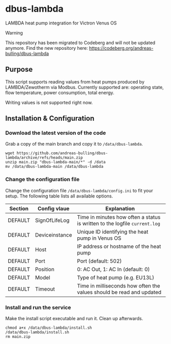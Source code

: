 # dbus-lambda
LAMBDA heat pump integration for Victron Venus OS

> [!WARNING]
> This repository has been migrated to Codeberg and will not be updated anymore.
> Find the new repository here: https://codeberg.org/andreas-bulling/dbus-lambda

## Purpose
This script supports reading values from heat pumps produced by LAMBDA/Zewotherm via Modbus.
Currently supported are: operating state, flow temperature, power consumption, total energy.

Writing values is not supported right now.

## Installation & Configuration
### Download the latest version of the code
Grab a copy of the main branch and copy it to `/data/dbus-lambda`.

```
wget https://github.com/andreas-bulling/dbus-lambda/archive/refs/heads/main.zip
unzip main.zip "dbus-lambda-main/*" -d /data
mv /data/dbus-lambda-main /data/dbus-lambda
```
### Change the configuration file
Change the configuration file `/data/dbus-lambda/config.ini` to fit your setup. The following table lists all available options.

| Section  | Config vlaue | Explanation |
| ------------- | ------------- | ------------- |
| DEFAULT  | SignOfLifeLog  | Time in minutes how often a status is written to the logfile `current.log` |
| DEFAULT  | Deviceinstance | Unique ID identifying the heat pump in Venus OS |
| DEFAULT  | Host | IP address or hostname of the heat pump |
| DEFAULT  | Port | Port (default: 502) |
| DEFAULT  | Position | 0: AC Out, 1: AC In (default: 0) |
| DEFAULT  | Model | Type of heat pump (e.g. EU13L) |
| DEFAULT  | Timeout | Time in milliseconds how often the values should be read and updated |

### Install and run the service
Make the install script executable and run it. Clean up afterwards.

```
chmod a+x /data/dbus-lambda/install.sh
/data/dbus-lambda/install.sh
rm main.zip
```
